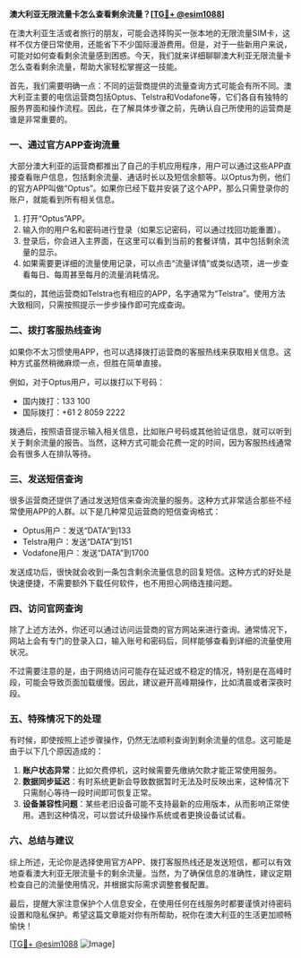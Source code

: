 **澳大利亚无限流量卡怎么查看剩余流量？[[TG💪+ @esim1088](https://t.me/s/esim1088)]**

在澳大利亚生活或者旅行的朋友，可能会选择购买一张本地的无限流量SIM卡，这样不仅方便日常使用，还能省下不少国际漫游费用。但是，对于一些新用户来说，可能对如何查看剩余流量感到困惑。今天，我们就来详细聊聊澳大利亚无限流量卡怎么查看剩余流量，帮助大家轻松掌握这一技能。

首先，我们需要明确一点：不同的运营商提供的流量查询方式可能会有所不同。澳大利亚主要的电信运营商包括Optus、Telstra和Vodafone等，它们各自有独特的服务界面和操作流程。因此，在了解具体步骤之前，先确认自己所使用的运营商是谁是非常重要的。

### **一、通过官方APP查询流量**

大部分澳大利亚的运营商都推出了自己的手机应用程序，用户可以通过这些APP直接查看账户信息，包括剩余流量、通话时长以及短信余额等。以Optus为例，他们的官方APP叫做“Optus”。如果你已经下载并安装了这个APP，那么只需登录你的账户，就能看到所有相关信息。

1. 打开“Optus”APP。
2. 输入你的用户名和密码进行登录（如果忘记密码，可以通过找回功能重置）。
3. 登录后，你会进入主界面，在这里可以看到当前的套餐详情，其中包括剩余流量的显示。
4. 如果需要更详细的流量使用记录，可以点击“流量详情”或类似选项，进一步查看每日、每周甚至每月的流量消耗情况。

类似的，其他运营商如Telstra也有相应的APP，名字通常为“Telstra”。使用方法大致相同，只需按照提示一步步操作即可完成查询。

### **二、拨打客服热线查询**

如果你不太习惯使用APP，也可以选择拨打运营商的客服热线来获取相关信息。这种方式虽然稍微麻烦一点，但胜在简单直接。

例如，对于Optus用户，可以拨打以下号码：
- 国内拨打：133 100
- 国际拨打：+61 2 8059 2222

拨通后，按照语音提示输入相关信息，比如账户号码或其他验证信息，就可以听到关于剩余流量的报告。当然，这种方式可能会花费一定的时间，因为客服热线通常会有很多人在排队等待。

### **三、发送短信查询**

很多运营商还提供了通过发送短信来查询流量的服务。这种方式非常适合那些不经常使用APP的人群。以下是几种常见运营商的短信查询格式：

- Optus用户：发送“DATA”到133
- Telstra用户：发送“DATA”到151
- Vodafone用户：发送“DATA”到1700

发送成功后，很快就会收到一条包含剩余流量信息的回复短信。这种方式的好处是快速便捷，不需要额外下载任何软件，也不用担心网络连接问题。

### **四、访问官网查询**

除了上述方法外，你还可以通过访问运营商的官方网站来进行查询。通常情况下，网站上会有专门的登录入口，输入账号和密码后，同样能够查看到详细的流量使用状况。

不过需要注意的是，由于网络访问可能存在延迟或不稳定的情况，特别是在高峰时段，可能会导致页面加载缓慢。因此，建议避开高峰期操作，比如清晨或者深夜时段。

### **五、特殊情况下的处理**

有时候，即使按照上述步骤操作，仍然无法顺利查询到剩余流量的信息。这可能是由于以下几个原因造成的：

1. **账户状态异常**：比如欠费停机，这时候需要先缴纳欠款才能正常使用服务。
2. **数据同步延迟**：有时系统更新会导致数据暂时无法及时反映出来，这种情况下只需耐心等待一段时间即可恢复正常。
3. **设备兼容性问题**：某些老旧设备可能不支持最新的应用版本，从而影响正常使用。遇到这种情况，可以尝试升级操作系统或者更换设备试试看。

### **六、总结与建议**

综上所述，无论你是选择使用官方APP、拨打客服热线还是发送短信，都可以有效地查看澳大利亚无限流量卡的剩余流量。当然，为了确保信息的准确性，建议定期检查自己的流量使用情况，并根据实际需求调整套餐配置。

最后，提醒大家注意保护个人信息安全，在使用任何在线服务时都要谨慎对待密码设置和隐私保护。希望这篇文章能对你有所帮助，祝你在澳大利亚的生活更加顺畅愉快！

[[TG💪+ @esim1088](https://t.me/s/esim1088) ![Image](https://i.postimg.cc/4NQfJmqS/Snipaste-2025-05-13-00-14-12.png)]